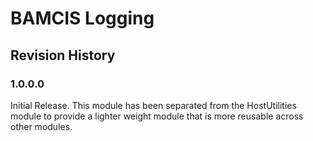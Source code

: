 # BAMCIS Logging

## Revision History

### 1.0.0.0
Initial Release. This module has been separated from the HostUtilities module to provide a lighter weight module that is more reusable across other modules.